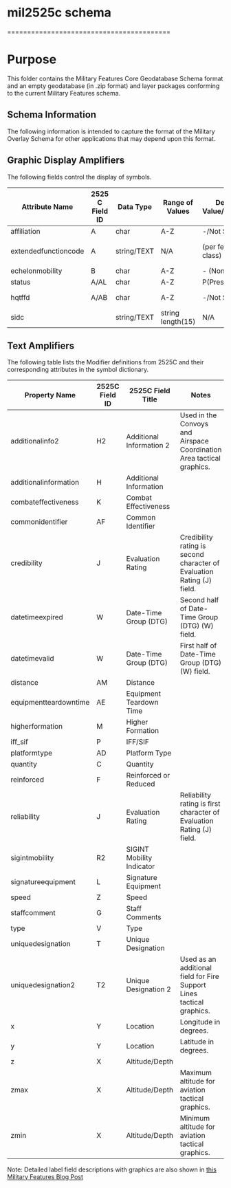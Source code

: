 # mil2525c schema
=========================================

# Purpose 

This folder contains the Military Features Core Geodatabase Schema format and an empty geodatabase (in .zip format) and layer packages conforming to the current Military Features schema. 

## Schema Information

The following information is intended to capture the format of the Military Overlay Schema for other applications that may depend upon this format. 

## Graphic Display Amplifiers

The following fields control the display of symbols.

| Attribute Name | 2525 C Field ID | Data Type | Range of Values | Default Value/Meaning | Sample Name | Sample Value/Meaning | Explanatory Notes |
| -------------- | --------- | --------- | --------------- | ----------- | -------------------- | ----------------- | ----------------- |
| affiliation  | A | char | A-Z  | -/Not Set | "Friend" | "F" | **REQUIRED** | 
| extendedfunctioncode  | A | string/TEXT | N/A | (per feature class) | "Military (Air) : Fixed-Wing" | "S-A-MF----"  | **REQUIRED** |
| echelonmobility | B | char | A-Z | - (None) | "Team" | "A" | Optional |
| status | A/AL | char | A-Z | P(Present)  | "Present" | "P" | Optional |
| hqtffd | A/AB | char | A-Z | -/Not Set | Headquarters | Headquarters=A | Optional (="HQ/TF/FD") |
| sidc | | string/TEXT | string length(15) | N/A | "SFGPUCI---USG" | Friend Infantry Unit |  |

## Text Amplifiers

The following table lists the Modifier definitions from 2525C and their corresponding attributes in the symbol dictionary.

| Property Name | 2525C Field ID | 2525C Field Title | Notes |
| ------------- | -------------- | ----------------- | ----- |
| additionalinfo2 | H2 | Additional Information 2 | Used in the Convoys and Airspace Coordination Area tactical graphics. |
| additionalinformation | H | Additional Information | |
| combateffectiveness | K | Combat Effectiveness | |
| commonidentifier | AF | Common Identifier | |
| credibility | J | Evaluation Rating | Credibility rating is second character of Evaluation Rating (J) field. |
| datetimeexpired | W | Date-Time Group (DTG) | Second half of Date-Time Group (DTG) (W) field. |
| datetimevalid | W | Date-Time Group (DTG) | First half of Date-Time Group (DTG) (W) field. |
| distance | AM | Distance | |
| equipmentteardowntime | AE | Equipment Teardown Time | |
| higherformation | M | Higher Formation | |
| iff_sif | P | IFF/SIF | |
| platformtype | AD | Platform Type | |
| quantity | C | Quantity | |
| reinforced | F | Reinforced or Reduced | |
| reliability | J | Evaluation Rating | Reliability rating is first character of Evaluation Rating (J) field. |
| sigintmobility | R2 | SIGINT Mobility Indicator | |
| signatureequipment | L | Signature Equipment | |
| speed | Z | Speed | |
| staffcomment | G | Staff Comments | |
| type | V | Type | |
| uniquedesignation | T | Unique Designation | |
| uniquedesignation2 | T2 | Unique Designation 2 | Used as an additional field for Fire Support Lines tactical graphics. |
| x | Y | Location | Longitude in degrees. |
| y | Y | Location | Latitude in degrees. |
| z | X | Altitude/Depth | |
| zmax | X | Altitude/Depth | Maximum altitude for aviation tactical graphics. |
| zmin | X | Altitude/Depth | Minimum altitude for aviation tactical graphics. |

Note: Detailed label field descriptions with graphics are also shown in [this Military Features Blog Post](http://blogs.esri.com/esri/arcgis/2011/02/04/representing-c2-tactical-symbols-in-arcgis-as-uei-features/)
